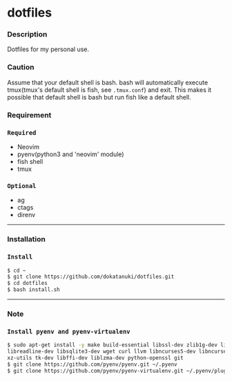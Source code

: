 # dotfiles


### Description
Dotfiles for my personal use.

### Caution
Assume that your default shell is bash.
bash will automatically execute tmux(tmux's default shell is fish, see `.tmux.conf`) and exit.
This makes it possible that default shell is bash but run fish like a default shell.

### Requirement
### `Required`
- Neovim
- pyenv(python3 and 'neovim' module)
- fish shell
- tmux
### `Optional`
- ag
- ctags
- direnv

---

### Installation
### `Install`
```sh
$ cd ~
$ git clone https://github.com/dokatanuki/dotfiles.git
$ cd dotfiles
$ bash install.sh
```

---

### Note
### `Install pyenv and pyenv-virtualenv`
```sh
$ sudo apt-get install -y make build-essential libssl-dev zlib1g-dev libbz2-dev \
libreadline-dev libsqlite3-dev wget curl llvm libncurses5-dev libncursesw5-dev \
xz-utils tk-dev libffi-dev liblzma-dev python-openssl git
$ git clone https://github.com/pyenv/pyenv.git ~/.pyenv
$ git clone https://github.com/pyenv/pyenv-virtualenv.git ~/.pyenv/plugins/pyenv-virtualenv
```
